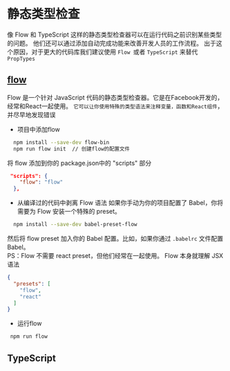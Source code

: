 # 静态类型检查
  像 Flow 和 TypeScript 这样的静态类型检查器可以在运行代码之前识别某些类型的问题。 他们还可以通过添加自动完成功能来改善开发人员的工作流程。 
  出于这个原因，对于更大的代码库我们建议使用 `Flow `或者 `TypeScript` 来替代 `PropTypes`

## [flow](https://flow.org/en/docs/getting-started/)
Flow 是一个针对 JavaScript 代码的静态类型检查器。它是在Facebook开发的，经常和React一起使用。 `它可以让你使用特殊的类型语法来注释变量，函数和React组件`，并尽早地发现错误
- 项目中添加flow
``` bash
  npm install --save-dev flow-bin
  npm run flow init  // 创建flow的配置文件
```
将 flow 添加到你的 package.json中的 "scripts" 部分
``` json
 "scripts": {
    "flow": "flow"
  },
```
- 从编译过的代码中剥离 Flow 语法
如果你手动为你的项目配置了 Babel，你将需要为 Flow 安装一个特殊的 preset。
``` bash
  npm install --save-dev babel-preset-flow
```
然后将 flow preset 加入你的 Babel 配置。比如，如果你通过 `.babelrc` 文件配置 Babel。<br>
PS：Flow 不需要 react preset，但他们经常在一起使用。 Flow 本身就理解 JSX 语法
``` json
{
  "presets": [
    "flow",
    "react"
  ]
}
```
- 运行flow
``` bash
 npm run flow
```

## TypeScript

